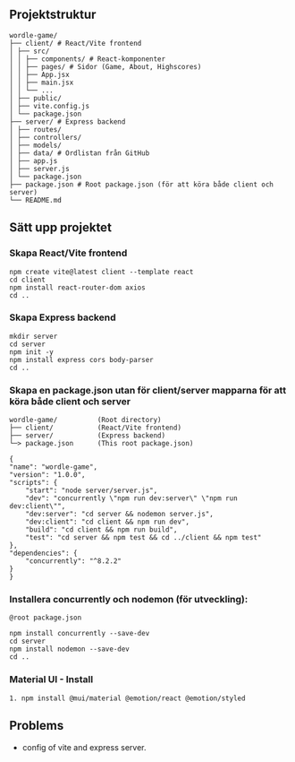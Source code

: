 ## Projektstruktur

    wordle-game/
    ├── client/ # React/Vite frontend
    │ ├── src/
    │ │ ├── components/ # React-komponenter
    │ │ ├── pages/ # Sidor (Game, About, Highscores)
    │ │ ├── App.jsx
    │ │ ├── main.jsx
    │ │ └── ...
    │ ├── public/
    │ ├── vite.config.js
    │ └── package.json
    ├── server/ # Express backend
    │ ├── routes/
    │ ├── controllers/
    │ ├── models/
    │ ├── data/ # Ordlistan från GitHub
    │ ├── app.js
    │ ├── server.js
    │ └── package.json
    ├── package.json # Root package.json (för att köra både client och server)
    └── README.md

## Sätt upp projektet

### Skapa React/Vite frontend

    npm create vite@latest client --template react
    cd client
    npm install react-router-dom axios
    cd ..

### Skapa Express backend

    mkdir server
    cd server
    npm init -y
    npm install express cors body-parser
    cd ..

### Skapa en package.json utan för client/server mapparna för att köra både client och server

    wordle-game/          (Root directory)
    ├── client/           (React/Vite frontend)
    ├── server/           (Express backend)
    └─> package.json      (This root package.json)

    {
    "name": "wordle-game",
    "version": "1.0.0",
    "scripts": {
        "start": "node server/server.js",
        "dev": "concurrently \"npm run dev:server\" \"npm run dev:client\"",
        "dev:server": "cd server && nodemon server.js",
        "dev:client": "cd client && npm run dev",
        "build": "cd client && npm run build",
        "test": "cd server && npm test && cd ../client && npm test"
    },
    "dependencies": {
        "concurrently": "^8.2.2"
    }
    }

### Installera concurrently och nodemon (för utveckling):

    @root package.json

    npm install concurrently --save-dev
    cd server
    npm install nodemon --save-dev
    cd ..

### Material UI - Install

    1. npm install @mui/material @emotion/react @emotion/styled

## Problems

- config of vite and express server.
